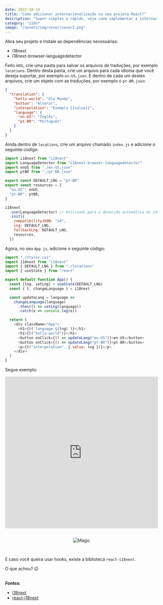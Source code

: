 ```yaml
---
date: 2022-10-14
title: "Como adicionar internacionalização no seu projeto React?"
description: "Super simples e rápido, veja como implementar a internacionalização"
category: "i18n"
image: "/assets/img/cover/cover2.png"
---
```


Abra seu projeto e instale as dependências necessárias:

- i18next
- i18next-browser-languagedetector

Feito isto, crie uma pasta para salvar os arquivos de traduções, por exemplo `locations`. Dentro desta pasta, crie um arquivo para cada idioma que você deseja suportar, por exemplo `en-US.json`. E dentro de cada um destes arquivos, crie um objeto com as traduções, por exemplo o `pt-BR.json`:

```json
{
  "translation": {
    "hello-world": "Olá Mundo",
    "button": "Alterar",
    "interpolation": "Exemplo {{value}}",
    "language": {
      "en-US": "Inglês",
      "pt-BR": "Português"
    }
  }
}
```

Ainda dentro de `locations`, crie um arquivo chamado `index.js` e adicione o seguinte código:

```js
import i18next from "i18next"
import LanguageDetector from "i18next-browser-languagedetector"
import enUS from "./en-US.json"
import ptBR from "./pt-BR.json"

export const DEFAULT_LNG = "pt-BR"
export const resources = {
  "en-US": enUS,
  "pt-BR": ptBR,
}

i18next
  .use(LanguageDetector) // Utilizado para a detecção automática do idioma
  .init({
    compatibilityJSON: "v4",
    lng: DEFAULT_LNG,
    fallbackLng: DEFAULT_LNG,
    resources,
  })
```

Agora, no seu `App.js`, adicione o seguinte código:

```js
import "./styles.css"
import i18next from "i18next"
import { DEFAULT_LNG } from "./locations"
import { useState } from "react"

export default function App() {
  const [lng, setLng] = useState(DEFAULT_LNG)
  const { t, changeLanguage } = i18next

  const updateLang = language =>
    changeLanguage(language)
      .then(() => setLng(language))
      .catch(e => console.log(e))

  return (
    <div className="App">
      <h1>{t(`language.${lng}`)}</h1>
      <h1>{t("hello-world")}</h1>
      <button onClick={() => updateLang("en-US")}>en-US</button>
      <button onClick={() => updateLang("pt-BR")}>pt-BR</button>
      <p>{t("interpolation", { value: lng })}</p>
    </div>
  )
}
```

Segue exemplo:

<iframe src="https://codesandbox.io/embed/i18n-translation-bsozc9?fontsize=14&hidenavigation=1&theme=dark"
  style="width:100%; height:500px; border:0; border-radius: 4px; overflow:hidden;"
  title="i18n-translation"
  allow="camera; geolocation; microphone;"
  sandbox="allow-forms allow-modals allow-popups allow-presentation allow-same-origin allow-scripts"
></iframe></br></br>

<div class="smallSize" align="center">

![Magic](https://media1.tenor.com/images/a3ef12891434d1a97d124c7faf633904/tenor.gif)

</div></br>

E caso você queira usar hooks, existe a biblioteca `react-i18next`.

O que achou? 😉 </br></br>

**_Fontes:_**

- <a href="https://www.i18next.com/" target="_blank" rel="noopener noreferrer">i18next</a>
- <a href="https://react.i18next.com/" target="_blank" rel="noopener noreferrer">react-i18next</a>
